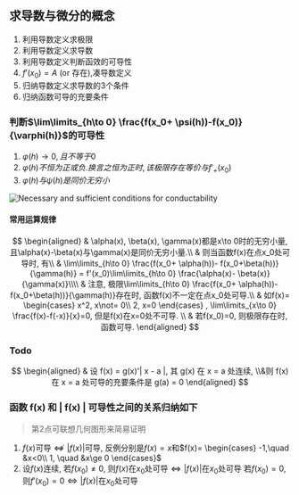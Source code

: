 ## 求导数与微分的概念

1. 利用导数定义求极限
2. 利用导数定义求导数
3. 利用导数定义判断函效的可导性
4. $f'(x_0)=A$ (or 存在),凑导数定义
5. 归纳导数定义求导数的3个条件
6. 归纳函数可导的充要条件

### 判断$\lim\limits_{h\to 0} \frac{f(x_0+ \psi(h))-f(x_0)}{\varphi(h)}$的可导性

1. $\varphi(h)\to 0, 且不等于0$
2. $\varphi(h) 不恒为正或负. 换言之恒为正时, 该极限存在等价与f'_+(x_0)$
3. $\varphi(h)与\psi(h)是同价无穷小$

![Necessary and sufficient conditions for conductability](NecessaryAndSufficientConditionsForConductability.jpeg)

#### 常用运算规律

$$
\begin{aligned}
	& \alpha(x), \beta(x), \gamma(x)都是x\to 0时的无穷小量, 且\alpha(x)-\beta(x)与\gamma(x)是同价无穷小量.\\
	& 则当函数f(x)在点x_0处可导时, 有\\
	& \lim\limits_{h\to 0} \frac{f(x_0+ \alpha(h))- f(x_0+\beta(h))}{\gamma(h)} = f'(x_0)\lim\limits_{h\to 0} \frac{\alpha(x)- \beta(x)}{\gamma(x)}\\\\
	& 注意, 极限\lim\limits_{h\to 0} \frac{f(x_0+ \alpha(h))- f(x_0+\beta(h))}{\gamma(h)}存在时, 函数f(x)不一定在点x_0处可导.\\
	& 如f(x)=
	\begin{cases}
		x^2, x\not= 0\\
		2, x=0
	\end{cases}
	, \lim\limits_{x\to 0} \frac{f(x)-f(-x)}{x}=0, 但是f(x)在x=0处不可导. \\
	& 若f(x_0)=0, 则极限存在时, 函数可导.
\end{aligned}
$$

### Todo

$$
\begin{aligned} & 设 f(x) = g(x)'| x - a |,
	其 g(x) 在 x = a 处连续,
	\\&则 f(x) 在 x = a 处可导的充要条件是 g(a) = 0
\end{aligned}
$$

### **函数 f(x) 和 | f(x) | 可导性之间的关系归纳如下**

> 第2点可联想几何图形来简易证明

1. $f(x)$可导$\nLeftrightarrow |f(x)|$可导, 反例分别是$f(x)=x$和$f(x)=
\begin{cases}
	-1,\quad &x<0\\
	1, \quad &x\ge 0
\end{cases}$
2. 设$f(x)$连续,
若$f(x_0)\not=0$, 则$f(x)$在$x_0$处可导$\Leftrightarrow |f(x)|$在$x_0$处可导
若$f(x_0)=0$, 则$f'(x_0)=0\Leftrightarrow |f(x)|$在$x_0$处可导
